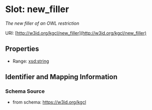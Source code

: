 # Slot: new_filler
_The new filler of an OWL restriction_


URI: [http://w3id.org/kgcl/new_filler](http://w3id.org/kgcl/new_filler)



<!-- no inheritance hierarchy -->


## Properties

 * Range: [xsd:string](xsd:string)



## Identifier and Mapping Information







### Schema Source


* from schema: https://w3id.org/kgcl



